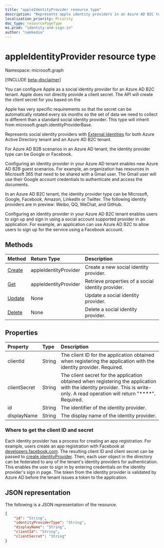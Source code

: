 ```yaml
---
title: "appleIdentityProvider resource type"
description: "Represents apple identity providers in an Azure AD B2C tenant."
localization_priority: Priority
doc_type: resourcePageType
ms.prod: "identity-and-sign-in"
author: "namkedia"
---
```


# appleIdentityProvider resource type
Namespace: microsoft.graph

[!INCLUDE [beta-disclaimer](../../includes/beta-disclaimer.md)]

You can configure Apple as a social identity provider for an Azure AD B2C tenant. Apple does not directly provide a client secret. The API will create the client secret for you based on the 

Apple has very specific requirements so that the secret can be automatically rotated every six months so the set of data we need to collect is different than a standard social identity provider. This type will inherit from microsoft.graph.identityProviderBase.

Represents social identity providers with [External Identities](/azure/active-directory/external-identities/) for both Azure Active Directory tenant and an Azure AD B2C tenant.

For Azure AD B2B scenarios in an Azure AD tenant, the identity provider type can be Google or Facebook.

Configuring an identity provider in your Azure AD tenant enables new Azure AD B2B guest scenarios. For example, an organization has resources in Microsoft 365 that need to be shared with a Gmail user. The Gmail user will use their Google account credentials to authenticate and access the documents.

In an Azure AD B2C tenant, the identity provider type can be Microsoft, Google, Facebook, Amazon, LinkedIn or Twitter. The following identity providers are in preview: Weibo, QQ, WeChat, and GitHub.

Configuring an identity provider in your Azure AD B2C tenant enables users to sign up and sign in using a social account supported provider in an application. For example, an application can use Azure AD B2C to allow users to sign up for the service using a Facebook account.

## Methods

| Method       | Return Type  |Description|
|:---------------|:--------|:----------|
|[Create](../api/identityprovider-post-identityproviders.md)|appleIdentityProvider |Create a new social identity provider.|
|[Get](../api/identityprovider-get.md) |appleIdentityProvider |Retrieve properties of a social identity provider.|
|[Update](../api/identityprovider-update.md)|None|Update a social identity provider.|
|[Delete](../api/identityprovider-delete.md)|None|Delete a social  identity provider.|

## Properties

|Property|Type|Description|
|:---------------|:--------|:----------|
|clientId|String|The client ID for the application obtained when registering the application with the identity provider. Required.|
|clientSecret|String|The client secret for the application obtained when registering the application with the identity provider. This is write-only. A read operation will return "\*\*\*\*". Required.|
|id|String|The identifier of the identity provider.|
|displayName|String|The display name of the identity provider.|



### Where to get the client ID and secret

Each identity provider has a process for creating an app registration. For example, users create an app registration with Facebook at [developers.facebook.com](https://developers.facebook.com/). The resulting client ID and client secret can be passed to [create identityProvider](../api/identityprovider-post-identityproviders.md). Then, each user object in the directory can be federated to any of the tenant's identity providers for authentication. This enables the user to sign in by entering credentials on the identity provider's sign in page. The token from the identity provider is validated by Azure AD before the tenant issues a token to the application.

## JSON representation

The following is a JSON representation of the resource.

<!-- {
  "blockType": "resource",
  "@odata.type": "microsoft.graph.appleIdentityProvider"
} -->

```json
{
    "id": "String",
    "identityProviderType": "String",
    "displayName": "String",
    "clientId": "String",
    "clientSecret": "String"
}
```
